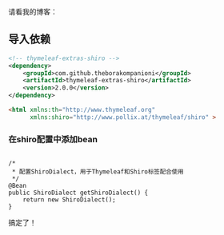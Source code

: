 请看我的博客：
## 导入依赖
```xml
<!-- thymeleaf-extras-shiro -->
<dependency>
    <groupId>com.github.theborakompanioni</groupId>
    <artifactId>thymeleaf-extras-shiro</artifactId>
    <version>2.0.0</version>
</dependency>
```

```html
<html xmlns:th="http://www.thymeleaf.org"
	  xmlns:shiro="http://www.pollix.at/thymeleaf/shiro" >
```

### 在shiro配置中添加bean
```

/*
 * 配置ShiroDialect，用于Thymeleaf和Shiro标签配合使用
 */
@Bean
public ShiroDialect getShiroDialect() {
    return new ShiroDialect();
}
```

搞定了！